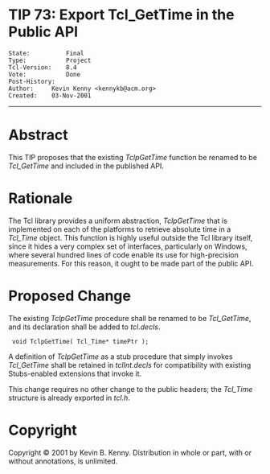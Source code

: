 # TIP 73: Export Tcl_GetTime in the Public API
	State:          Final
	Type:           Project
	Tcl-Version:    8.4
	Vote:           Done
	Post-History:   
	Author:		Kevin Kenny <kennykb@acm.org>
	Created:	03-Nov-2001
-----

# Abstract

This TIP proposes that the existing _TclpGetTime_ function be
renamed to be _Tcl\_GetTime_ and included in the published API.

# Rationale

The Tcl library provides a uniform abstraction, _TclpGetTime_ that
is implemented on each of the platforms to retrieve absolute time in a
_Tcl\_Time_ object.  This function is highly useful outside the Tcl
library itself, since it hides a very complex set of interfaces,
particularly on Windows, where several hundred lines of code enable
its use for high-precision measurements.  For this reason, it ought to
be made part of the public API.

# Proposed Change

The existing _TclpGetTime_ procedure shall be renamed to be
_Tcl\_GetTime_, and its declaration shall be added to
_tcl.decls_.

	 void TclpGetTime( Tcl_Time* timePtr );

A definition of _TclpGetTime_ as a stub procedure that simply
invokes _Tcl\_GetTime_ shall be retained in _tclInt.decls_ for
compatibility with existing Stubs-enabled extensions that invoke it.

This change requires no other change to the public headers; the
_Tcl\_Time_ structure is already exported in _tcl.h_.

# Copyright

Copyright © 2001 by Kevin B. Kenny.  Distribution in whole or part,
with or without annotations, is unlimited.

